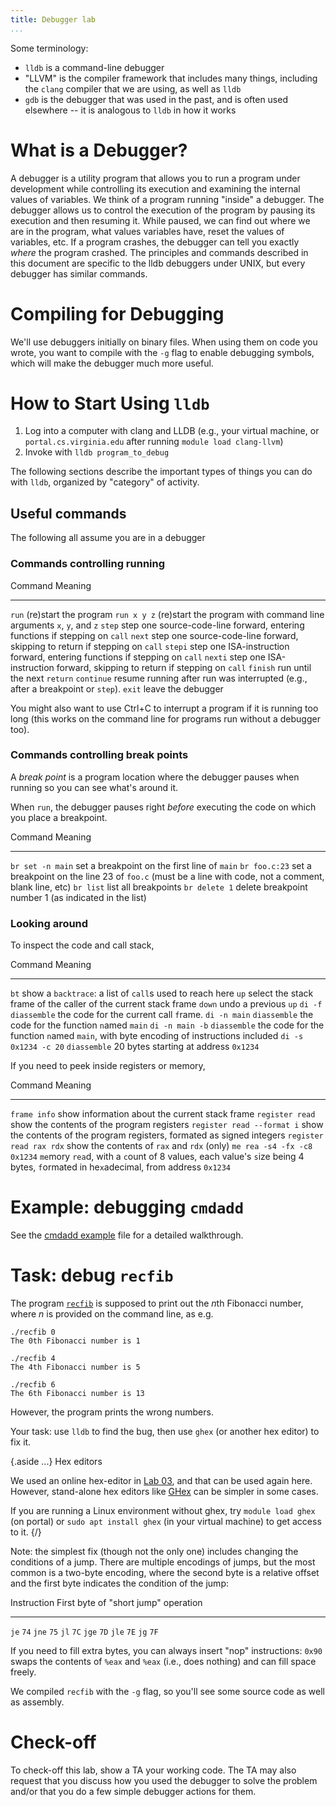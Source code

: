 ```yaml
---
title: Debugger lab
...
```



Some terminology:

- `lldb` is a command-line debugger
- "LLVM" is the compiler framework that includes many things,  including the `clang` compiler that we are using, as well as `lldb`
- `gdb` is the debugger that was used in the past, and is often used elsewhere -- it is analogous to `lldb` in how it works


# What is a Debugger?

A debugger is a utility program that allows you to run a program under development while controlling its execution and examining the internal values of variables.
We think of a program running "inside" a debugger.
The debugger allows us to control the execution of the program by pausing its execution and then resuming it.
While paused, we can find out where we are in the program, what values variables have, reset the values of variables, etc.
If a program crashes, the debugger can tell you exactly *where* the program crashed.
The principles and commands described in this document are specific to the lldb debuggers under UNIX, but every debugger has similar commands.

# Compiling for Debugging

We'll use debuggers initially on binary files.
When using them on code you wrote, you want to compile with the `-g` flag to enable debugging symbols, which will make the debugger much more useful.

# How to Start Using `lldb`

1. Log into a computer with clang and LLDB (e.g., your virtual machine, or `portal.cs.virginia.edu` after running `module load clang-llvm`)
2. Invoke with `lldb program_to_debug`

The following sections describe the important types of things you can do with `lldb`,
organized by "category" of activity.

## Useful commands

The following all assume you are in a debugger

### Commands controlling running

Command             Meaning
------------------- ----------------------------------------------------------
`run`               (re)start the program
`run x y z`         (re)start the program with command line arguments `x`, `y`, and `z`
`step`              step one source-code-line forward, entering functions if stepping on `call`
`next`              step one source-code-line forward, skipping to return if stepping on `call`
`stepi`             step one ISA-instruction forward, entering functions if stepping on `call`
`nexti`             step one ISA-instruction forward, skipping to return if stepping on `call`
`finish`            run until the next `return`
`continue`          resume running after run was interrupted (e.g., after a breakpoint or `step`).
`exit`              leave the debugger


You might also want to use Ctrl+C to interrupt a program if it is running too long (this works on the command line for programs run without a debugger too).


### Commands controlling break points

A *break point* is a program location where the debugger pauses when running so you can see what's around it.

When `run`, the debugger pauses right *before* executing the code on which you place a breakpoint.

Command             Meaning
------------------- ----------------------------------------------------------
`br set -n main`    set a breakpoint on the first line of `main`
`br foo.c:23`       set a breakpoint on the line 23 of `foo.c` (must be a line with code, not a comment, blank line, etc)
`br list`           list all breakpoints
`br delete 1`       delete breakpoint number 1 (as indicated in the list)

### Looking around

To inspect the code and call stack,

Command                     Meaning
-------------------         ----------------------------------------------------------
`bt`                        show a `backtrace`: a list of `call`s used to reach here
`up`                        select the stack frame of the caller of the current stack frame
`down`                      undo a previous `up`
`di -f`                     `diassemble` the code for the current call `f`rame.
`di -n main`                `diassemble` the code for the function `n`amed `main`
`di -n main -b`             `diassemble` the code for the function `n`amed `main`, with byte encoding of instructions included
`di -s 0x1234 -c 20`        `diassemble` 20 bytes starting at address `0x1234`

If you need to peek inside registers or memory,

Command                     Meaning
-------------------         ----------------------------------------------------------
`frame info`                show information about the current stack frame
`register read`             show the contents of the program registers
`register read --format i`  show the contents of the program registers, formated as signed integers
`register read rax rdx`     show the contents of `rax` and `rdx` (only)
`me rea -s4 -fx -c8 0x1234` `me`mory `rea`d, with a `c`ount of 8 values, each value's `s`ize being 4 bytes, `f`ormated in he`x`adecimal, from address `0x1234`


# Example: debugging `cmdadd`

See the [cmdadd example](cmdadd.html) file for a detailed walkthrough.

# Task: debug `recfib`

The program [`recfib`](files/recfib) is supposed to print out the *n*th Fibonacci number, where *n* is provided on the command line, as e.g.

    ./recfib 0
    The 0th Fibonacci number is 1
    
    ./recfib 4
    The 4th Fibonacci number is 5
    
    ./recfib 6
    The 6th Fibonacci number is 13

However, the program prints the wrong numbers.

Your task: use `lldb` to find the bug, then use `ghex` (or another hex editor) to fix it.

{.aside ...} Hex editors

We used an online hex-editor in [Lab 03](lab03-simulator.html), and that can be used again here.
However, stand-alone hex editors like [GHex](https://wiki.gnome.org/Apps/Ghex) can be simpler in some cases.

If you are running a Linux environment without ghex, try `module load ghex` (on portal) or `sudo apt install ghex` (in your virtual machine) to get access to it.
{/}

Note: the simplest fix (though not the only one) includes changing the conditions of a jump. There are multiple encodings of jumps, but the most common is a two-byte encoding, where the second byte is a relative offset and the first byte indicates the condition of the jump:

Instruction First byte of "short jump" operation
----------- ------------------------------------
`je`        `74`
`jne`       `75`
`jl`        `7C`
`jge`       `7D`
`jle`       `7E`
`jg`        `7F`

If you need to fill extra bytes, you can always insert "nop" instructions: `0x90` swaps the contents of `%eax` and `%eax` (i.e., does nothing) and can fill space freely.

We compiled `recfib` with the `-g` flag, so you'll see some source code as well as assembly.

# Check-off

To check-off this lab, show a TA your working code.
The TA may also request that you discuss how you used the debugger to solve the problem
and/or that you do a few simple debugger actions for them.

